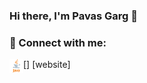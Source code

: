 ### Hi there, I'm Pavas Garg 👋


### 🔗 Connect with me:

[<img align = "left" width = "22px" src ="https://raw.githubusercontent.com/github/explore/80688e429a7d4ef2fca1e82350fe8e3517d3494d/topics/java/java.png"/>]
[website]

